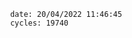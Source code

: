 

                date: 20/04/2022 11:46:45
                cycles: 19740

                         
